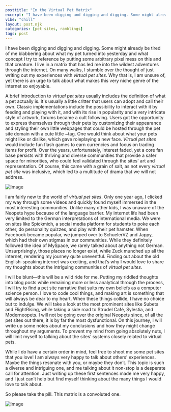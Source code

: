 ```yaml
---
posttitle: "In the Virtual Pet Matrix"
excerpt: "I have been digging and digging and digging. Some might already be tired of me blabbering about what my pet turned into yesterday and what concept I try to reference by putting some arbitrary pixel mess on this and that creature. I live in a matrix that has led me into the wildest adventures through the internet. On many walks, I stumble over the thought of just writing out my experiences with virtual pet sites. Why that is, I am unsure of, yet there is an urge to talk about what makes this very niche genre of the internet so enjoyable."
vibe: "chill"
layout: post.njk
categories: [pet sites, ramblings]
tags: post
---
```

I have been digging and digging and digging. Some might already be tired of me blabbering about what my pet turned into yesterday and what concept I try to reference by putting some arbitrary pixel mess on this and that creature. I live in a matrix that has led me into the wildest adventures through the internet. On many walks, I stumble over the thought of just writing out my experiences with *virtual pet sites*. Why that is, I am unsure of, yet there is an urge to talk about what makes this very niche genre of the internet so enjoyable.

A brief introduction to *virtual pet sites* usually includes the definition of what a pet actually is. It's usually a little critter that users can adopt and call their own. Classic implementations include the possibility to interact with it by feeding and playing with it, and with its rise in popularity and a very intricate style of artwork, forums became a cult following. Users got the opportunity to express themselves through their pets by customizing their appearance and styling their own little webpages that could be hosted through the pet site domain with a cute little ~tag. One would think about what your pets might like or dislike, which gave roleplaying a new face. *Virtual pet sites* would include fun flash games to earn currencies and focus on trading items for profit. Over the years, unfortunately, interest faded, yet a core fan base persists with thriving and diverse communities that provide a safer space for minorities, who could feel validated through the sites' art and representation. Of course, this came with a grain of salt, as not every *virtual pet site* was inclusive, which led to a multitude of drama that we will not address.

![Image](/images/posts/matrix-1.png)

I am fairly new to the world of *virtual pet sites*. Only one year ago, I clicked my way through some videos and quickly found myself immersed in the most interesting communities. Unlike many other kids, I was unaware of the Neopets hype because of the language barrier. My internet life had been very limited to the German interpretations of international media. We were on sites like Spickmich, a social media platform for students to poke each other, do personality quizzes, and play with their pet hamster. When Facebook became popular, we jumped over to SchuelerVZ and Jappy, which had their own stigmas in our communities. While they definitely followed the idea of MySpace, we rarely talked about anything not German. Unsurprisingly, those places no longer exist, while Zuck munched up all the internet, rendering my journey quite uneventful. Finding out about the old English-speaking internet was exciting, and that’s why I would love to share my thoughts about the intriguing communities of *virtual pet sites*.

I will be blunt—this will be a wild ride for me. Putting my riddled thoughts into blog posts while remaining more or less analytical through the process, I will try to find a pet site narrative that suits my own beliefs as a computer science person. I love to code cool things, and making art is something that will always be dear to my heart. When these things collide, I have no choice but to indulge. We will take a look at the most prominent sites like Subeta and FlightRising, while taking a side road to Strudel Café, Sylestia, and Moderneopets. I will not be going over the original Neopets since, of all the pet sites out there, it is by far the most dysfunctional. On this journey, I will write up some notes about my conclusions and how they might change throughout my arguments. To prevent my mind from going absolutely nuts, I will limit myself to talking about the sites’ systems closely related to virtual pets.

While I do have a certain order in mind, feel free to shoot me some pet sites that you love! I am always very happy to talk about others' experiences. Maybe the things resonate with you, or maybe they don’t. This topic is such a diverse and intriguing one, and me talking about it non-stop is a desperate call for attention. Just writing up these first sentences made me very happy, and I just can’t help but find myself thinking about the many things I would love to talk about.

So please take the pill. This matrix is a convoluted one.

![Image](/images/posts/matrix-2.png)
